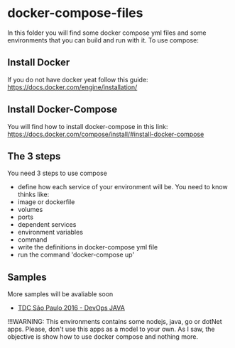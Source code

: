 # docker-compose-files

In this folder you will find some docker compose yml files and some environments that you can build and run with it.
To use compose:

## Install Docker

If  you do not have docker yeat follow this guide: https://docs.docker.com/engine/installation/

## Install Docker-Compose

You will find how to install docker-compose in this link: https://docs.docker.com/compose/install/#install-docker-compose

## The 3 steps

You need 3 steps to use compose

- define how each service of your environment will be. You need to know thinks like:
 - image or dockerfile
 - volumes
 - ports
 - dependent services
 - environment variables
 - command
- write the definitions in docker-compose yml file
- run the command 'docker-compose up'

## Samples

More samples will be avaliable soon

- [TDC São Paulo 2016 - DevOps JAVA](./tdc-sampa-2016-devops-java)

!!!WARNING: This environments contains some nodejs, java, go or dotNet apps. Please, don't use this apps as a model to your own. As I saw, the objective is show how to use docker compose and nothing more.
